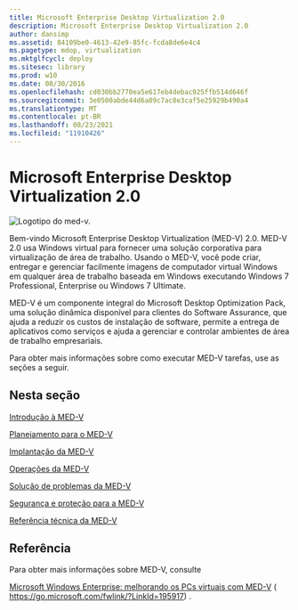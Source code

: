 ```yaml
---
title: Microsoft Enterprise Desktop Virtualization 2.0
description: Microsoft Enterprise Desktop Virtualization 2.0
author: dansimp
ms.assetid: 84109be0-4613-42e9-85fc-fcda8de6e4c4
ms.pagetype: mdop, virtualization
ms.mktglfcycl: deploy
ms.sitesec: library
ms.prod: w10
ms.date: 08/30/2016
ms.openlocfilehash: cd030bb2770ea5e617eb4debac925ffb514d646f
ms.sourcegitcommit: 3e0500abde44d6a09c7ac8e3caf5e25929b490a4
ms.translationtype: MT
ms.contentlocale: pt-BR
ms.lasthandoff: 08/23/2021
ms.locfileid: "11910426"
---
```

# <a name="microsoft-enterprise-desktop-virtualization-20"></a>Microsoft Enterprise Desktop Virtualization 2.0


![Logotipo do med-v.](images/med-v2logo.gif)

Bem-vindo Microsoft Enterprise Desktop Virtualization (MED-V) 2.0. MED-V 2.0 usa Windows virtual para fornecer uma solução corporativa para virtualização de área de trabalho. Usando o MED-V, você pode criar, entregar e gerenciar facilmente imagens de computador virtual Windows em qualquer área de trabalho baseada em Windows executando Windows 7 Professional, Enterprise ou Windows 7 Ultimate.

MED-V é um componente integral do Microsoft Desktop Optimization Pack, uma solução dinâmica disponível para clientes do Software Assurance, que ajuda a reduzir os custos de instalação de software, permite a entrega de aplicativos como serviços e ajuda a gerenciar e controlar ambientes de área de trabalho empresariais.

Para obter mais informações sobre como executar MED-V tarefas, use as seções a seguir.

## <a name="in-this-section"></a>Nesta seção


[Introdução à MED-V](getting-started-with-med-vmedv2.md)

[Planejamento para o MED-V](planning-for-med-v.md)

[Implantação da MED-V](deployment-of-med-v.md)

[Operações da MED-V](operations-for-med-v.md)

[Solução de problemas da MED-V](troubleshooting-med-vmedv2.md)

[Segurança e proteção para a MED-V](security-and-protection-for-med-v.md)

[Referência técnica da MED-V](technical-reference-for-med-v.md)

## <a name="reference"></a>Referência


Para obter mais informações sobre MED-V, consulte

[Microsoft Windows Enterprise: melhorando os PCs virtuais com MED-V](https://go.microsoft.com/fwlink/?LinkId=195917) ( https://go.microsoft.com/fwlink/?LinkId=195917) .

 

 





